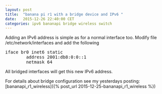 ```yaml
---
layout: post
title:  "banana pi r1 with a bridge device and IPv6 "
date:   2015-12-26 22:40:00 CET
categories: ipv6 bananapi bridge wireless switch
---
```



Adding an IPv6 address is simple as for a normal interface too. Modify file /etc/network/interfaces and add the following 

<pre>
iface br0 inet6 static
        address 2001:db8:0:0::1
        netmask 64
</pre>

All bridged interfaces will get this new IPv6 address. 

For details about bridge configuration see my yesterdays posting: [bananapi_r1_wireless]({% post_url 2015-12-25-bananapi_r1_wireless %})



